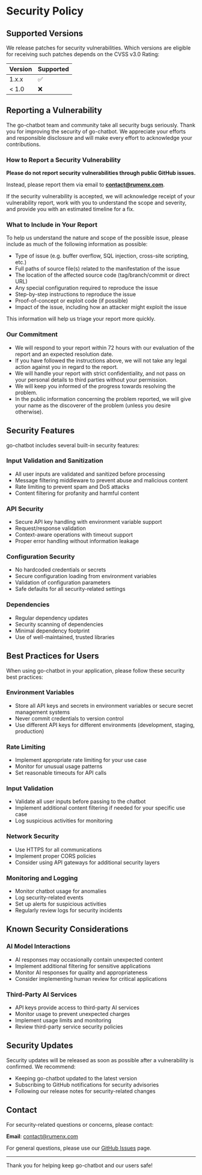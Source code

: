 # Security Policy

## Supported Versions

We release patches for security vulnerabilities. Which versions are eligible for receiving such patches depends on the CVSS v3.0 Rating:

| Version | Supported          |
| ------- | ------------------ |
| 1.x.x   | :white_check_mark: |
| < 1.0   | :x:                |

## Reporting a Vulnerability

The go-chatbot team and community take all security bugs seriously. Thank you for improving the security of go-chatbot. We appreciate your efforts and responsible disclosure and will make every effort to acknowledge your contributions.

### How to Report a Security Vulnerability

**Please do not report security vulnerabilities through public GitHub issues.**

Instead, please report them via email to **<contact@rumenx.com>**.

If the security vulnerability is accepted, we will acknowledge receipt of your vulnerability report, work with you to understand the scope and severity, and provide you with an estimated timeline for a fix.

### What to Include in Your Report

To help us understand the nature and scope of the possible issue, please include as much of the following information as possible:

- Type of issue (e.g. buffer overflow, SQL injection, cross-site scripting, etc.)
- Full paths of source file(s) related to the manifestation of the issue
- The location of the affected source code (tag/branch/commit or direct URL)
- Any special configuration required to reproduce the issue
- Step-by-step instructions to reproduce the issue
- Proof-of-concept or exploit code (if possible)
- Impact of the issue, including how an attacker might exploit the issue

This information will help us triage your report more quickly.

### Our Commitment

- We will respond to your report within 72 hours with our evaluation of the report and an expected resolution date.
- If you have followed the instructions above, we will not take any legal action against you in regard to the report.
- We will handle your report with strict confidentiality, and not pass on your personal details to third parties without your permission.
- We will keep you informed of the progress towards resolving the problem.
- In the public information concerning the problem reported, we will give your name as the discoverer of the problem (unless you desire otherwise).

## Security Features

go-chatbot includes several built-in security features:

### Input Validation and Sanitization

- All user inputs are validated and sanitized before processing
- Message filtering middleware to prevent abuse and malicious content
- Rate limiting to prevent spam and DoS attacks
- Content filtering for profanity and harmful content

### API Security

- Secure API key handling with environment variable support
- Request/response validation
- Context-aware operations with timeout support
- Proper error handling without information leakage

### Configuration Security

- No hardcoded credentials or secrets
- Secure configuration loading from environment variables
- Validation of configuration parameters
- Safe defaults for all security-related settings

### Dependencies

- Regular dependency updates
- Security scanning of dependencies
- Minimal dependency footprint
- Use of well-maintained, trusted libraries

## Best Practices for Users

When using go-chatbot in your application, please follow these security best practices:

### Environment Variables

- Store all API keys and secrets in environment variables or secure secret management systems
- Never commit credentials to version control
- Use different API keys for different environments (development, staging, production)

### Rate Limiting

- Implement appropriate rate limiting for your use case
- Monitor for unusual usage patterns
- Set reasonable timeouts for API calls

### Input Validation

- Validate all user inputs before passing to the chatbot
- Implement additional content filtering if needed for your specific use case
- Log suspicious activities for monitoring

### Network Security

- Use HTTPS for all communications
- Implement proper CORS policies
- Consider using API gateways for additional security layers

### Monitoring and Logging

- Monitor chatbot usage for anomalies
- Log security-related events
- Set up alerts for suspicious activities
- Regularly review logs for security incidents

## Known Security Considerations

### AI Model Interactions

- AI responses may occasionally contain unexpected content
- Implement additional filtering for sensitive applications
- Monitor AI responses for quality and appropriateness
- Consider implementing human review for critical applications

### Third-Party AI Services

- API keys provide access to third-party AI services
- Monitor usage to prevent unexpected charges
- Implement usage limits and monitoring
- Review third-party service security policies

## Security Updates

Security updates will be released as soon as possible after a vulnerability is confirmed. We recommend:

- Keeping go-chatbot updated to the latest version
- Subscribing to GitHub notifications for security advisories
- Following our release notes for security-related changes

## Contact

For security-related questions or concerns, please contact:

**Email**: <contact@rumenx.com>

For general questions, please use our [GitHub Issues](https://github.com/RumenDamyanov/go-chatbot/issues) page.

---

Thank you for helping keep go-chatbot and our users safe!
